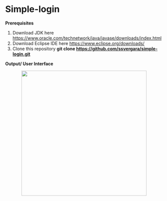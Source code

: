 # Simple-login

**Prerequisites**

1. Download JDK here https://www.oracle.com/technetwork/java/javase/downloads/index.html
2. Download Eclipse IDE here https://www.eclipse.org/downloads/
3. Clone this repository **git clone https://github.com/ssvergara/simple-login.git**

**Output/ User Interface**

<p align="center">
  <img width="400" height="400" src="https://user-images.githubusercontent.com/44419783/53928800-67c24d00-40c6-11e9-9ed0-d07924b0377e.PNG">
</p>
